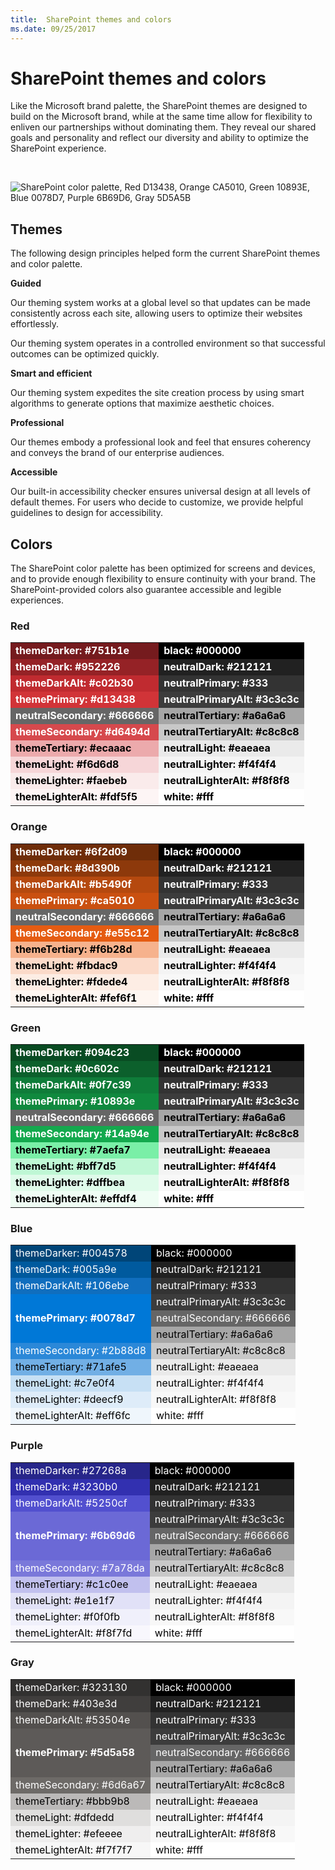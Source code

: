 ```yaml
---
title:  SharePoint themes and colors
ms.date: 09/25/2017 
---
```


# SharePoint themes and colors

Like the Microsoft brand palette, the SharePoint themes are designed to build on the Microsoft brand, while at the same time allow for flexibility to enliven our partnerships without dominating them. They reveal our shared goals and personality and reflect our diversity and ability to optimize the SharePoint experience.

<br/>

![SharePoint color palette, Red D13438, Orange CA5010, Green 10893E, Blue 0078D7, Purple 6B69D6, Gray 5D5A5B ](../images/design-theme-colors.png)

## Themes

The following design principles helped form the current SharePoint themes and color palette.

**Guided**

Our theming system works at a global level so that updates can be made consistently across each site, allowing users to optimize their websites effortlessly.

Our theming system operates in a controlled environment so that successful outcomes can be optimized quickly.

**Smart and efficient**

Our theming system expedites the site creation process by using smart algorithms to generate options that maximize aesthetic choices.

**Professional**

Our themes embody a professional look and feel that ensures coherency and conveys the brand of our enterprise audiences.

**Accessible**

Our built-in accessibility checker ensures universal design at all levels of default themes. For users who decide to customize, we provide helpful guidelines to design for accessibility.  

## Colors

The SharePoint color palette has been optimized for screens and devices, and to provide enough flexibility to ensure continuity with your brand. The SharePoint-provided colors also guarantee accessible and legible experiences.


### Red

<table style="font-weight:bold; vertical-align:middle">
<tr>
<td style="color:white; background-color:#751b1e">themeDarker: #751b1e</td>
<td style="color:white; background-color:#000000">black: #000000</td>
</tr>
<tr>
<td style="color:white; background-color:#952226">themeDark: #952226</td>
<td style="color:white; background-color:#212121">neutralDark: #212121</td>
</tr>
<tr>
<td style="color:white; background-color:#c02b30">themeDarkAlt: #c02b30</td>
<td style="color:white; background-color:#333">neutralPrimary: #333</td>
</tr>
<tr>
<td style="color:white; background-color:#d13438">themePrimary: #d13438</td>
<td style="color:white; background-color:#3c3c3c">neutralPrimaryAlt: #3c3c3c</td>
</tr>
<tr>
<td style="color:white; background-color:#666666">neutralSecondary: #666666</td>
<td style="color:black; background-color:#a6a6a6">neutralTertiary: #a6a6a6</td>
</tr>
<tr>
<td style="color:white; background-color:#d6494d">themeSecondary: #d6494d</td>
<td style="color:black; background-color:#c8c8c8">neutralTertiaryAlt: #c8c8c8</td>
</tr>
<tr>
<td style="color:black; background-color:#ecaaac">themeTertiary: #ecaaac</td>
<td style="color:black; background-color:#eaeaea">neutralLight: #eaeaea</td>
</tr>
<tr>
<td style="color:black; background-color:#f6d6d8">themeLight: #f6d6d8</td>
<td style="color:black; background-color:#f4f4f4">neutralLighter: #f4f4f4</td>
</tr>
<tr>
<td style="color:black; background-color:#faebeb">themeLighter: #faebeb</td>
<td style="color:black; background-color:#f8f8f8">neutralLighterAlt: #f8f8f8</td>
</tr>
<tr>
<td style="color:black; background-color:#fdf5f5">themeLighterAlt: #fdf5f5</td>
<td style="color:black; background-color:#fff">white: #fff</td>
</tr>
</table>

### Orange

<table style="font-weight:bold; vertical-align:middle">
<tr>
<td style="color:white; background-color:#6f2d09">themeDarker: #6f2d09</td>
<td style="color:white; background-color:#000000">black: #000000</td>
</tr>
<tr>
<td style="color:white; background-color:#8d390b">themeDark: #8d390b</td>
<td style="color:white; background-color:#212121">neutralDark: #212121</td>
</tr>
<tr>
<td style="color:white; background-color:#b5490f">themeDarkAlt: #b5490f</td>
<td style="color:white; background-color:#333">neutralPrimary: #333</td>
</tr>
<tr>
<td style="color:white; background-color:#ca5010">themePrimary: #ca5010</td>
<td style="color:white; background-color:#3c3c3c">neutralPrimaryAlt: #3c3c3c</td>
</tr>
<tr>
<td style="color:white; background-color:#666666">neutralSecondary: #666666</td>
<td style="color:black; background-color:#a6a6a6">neutralTertiary: #a6a6a6</td>
</tr>
<tr>
<td style="color:white; background-color:#e55c12">themeSecondary: #e55c12</td>
<td style="color:black; background-color:#c8c8c8">neutralTertiaryAlt: #c8c8c8</td>
</tr>
<tr>
<td style="color:black; background-color:#f6b28d">themeTertiary: #f6b28d</td>
<td style="color:black; background-color:#eaeaea">neutralLight: #eaeaea</td>
</tr>
<tr>
<td style="color:black; background-color:#fbdac9">themeLight: #fbdac9</td>
<td style="color:black; background-color:#f4f4f4">neutralLighter: #f4f4f4</td>
</tr>
<tr>
<td style="color:black; background-color:#fdede4">themeLighter: #fdede4</td>
<td style="color:black; background-color:#f8f8f8">neutralLighterAlt: #f8f8f8</td>
</tr>
<tr>
<td style="color:black; background-color:#fef6f1">themeLighterAlt: #fef6f1</td>
<td style="color:black; background-color:#fff">white: #fff</td>
</tr>
</table>

### Green

<table style="font-weight:bold; vertical-align:middle">
<tr>
<td style="color:white; background-color:#094c23">themeDarker: #094c23</td>
<td style="color:white; background-color:#000000">black: #000000</td>
</tr>
<tr>
<td style="color:white; background-color:#0c602c">themeDark: #0c602c</td>
<td style="color:white; background-color:#212121">neutralDark: #212121</td>
</tr>
<tr>
<td style="color:white; background-color:#0f7c39">themeDarkAlt: #0f7c39</td>
<td style="color:white; background-color:#333">neutralPrimary: #333</td>
</tr>
<tr>
<td style="color:white; background-color:#10893e">themePrimary: #10893e</td>
<td style="color:white; background-color:#3c3c3c">neutralPrimaryAlt: #3c3c3c</td>
</tr>
<tr>
<td style="color:white; background-color:#666666">neutralSecondary: #666666</td>
<td style="color:black; background-color:#a6a6a6">neutralTertiary: #a6a6a6</td>
</tr>
<tr>
<td style="color:white; background-color:#14a94e">themeSecondary: #14a94e</td>
<td style="color:black; background-color:#c8c8c8">neutralTertiaryAlt: #c8c8c8</td>
</tr>
<tr>
<td style="color:black; background-color:#7aefa7">themeTertiary: #7aefa7</td>
<td style="color:black; background-color:#eaeaea">neutralLight: #eaeaea</td>
</tr>
<tr>
<td style="color:black; background-color:#bff7d5">themeLight: #bff7d5</td>
<td style="color:black; background-color:#f4f4f4">neutralLighter: #f4f4f4</td>
</tr>
<tr>
<td style="color:black; background-color:#dffbea">themeLighter: #dffbea</td>
<td style="color:black; background-color:#f8f8f8">neutralLighterAlt: #f8f8f8</td>
</tr>
<tr>
<td style="color:black; background-color:#effdf4">themeLighterAlt: #effdf4</td>
<td style="color:black; background-color:#fff">white: #fff</td>
</tr>
</table>

### Blue

<table><tr><td style="color:white; background-color:#004578">themeDarker: #004578</td><td style="color:white; background-color:#000000">black: #000000</td></tr><tr><td style="color:white; background-color:#005a9e">themeDark: #005a9e</td><td style="color:white; background-color:#212121">neutralDark: #212121</td></tr><tr><td style="color:white; background-color:#106ebe">themeDarkAlt: #106ebe</td><td style="color:white; background-color:#333">neutralPrimary: #333</td></tr><tr><td rowspan=3 style="font-weight:bold; vertical-align:middle; color:white; background-color:#0078d7">themePrimary: #0078d7</td><td style="color:white; background-color:#3c3c3c">neutralPrimaryAlt: #3c3c3c</td></tr><tr><td style="color:white; background-color:#666666">neutralSecondary: #666666</td></tr><tr><td style="color:black; background-color:#a6a6a6">neutralTertiary: #a6a6a6</td></tr><tr><td style="color:white; background-color:#2b88d8">themeSecondary: #2b88d8</td><td style="color:black; background-color:#c8c8c8">neutralTertiaryAlt: #c8c8c8</td></tr><tr><td style="color:black; background-color:#71afe5">themeTertiary: #71afe5</td><td style="color:black; background-color:#eaeaea">neutralLight: #eaeaea</td></tr><tr><td style="color:black; background-color:#c7e0f4">themeLight: #c7e0f4</td><td style="color:black; background-color:#f4f4f4">neutralLighter: #f4f4f4</td></tr><tr><td style="color:black; background-color:#deecf9">themeLighter: #deecf9</td><td style="color:black; background-color:#f8f8f8">neutralLighterAlt: #f8f8f8</td></tr><tr><td style="color:black; background-color:#eff6fc">themeLighterAlt: #eff6fc</td><td style="color:black; background-color:#fff">white: #fff</td></tr></table>

### Purple

<table><tr><td style="color:white; background-color:#27268a">themeDarker: #27268a</td><td style="color:white; background-color:#000000">black: #000000</td></tr><tr><td style="color:white; background-color:#3230b0">themeDark: #3230b0</td><td style="color:white; background-color:#212121">neutralDark: #212121</td></tr><tr><td style="color:white; background-color:#5250cf">themeDarkAlt: #5250cf</td><td style="color:white; background-color:#333">neutralPrimary: #333</td></tr><tr><td rowspan=3 style="font-weight:bold; vertical-align:middle; color:white; background-color:#6b69d6">themePrimary: #6b69d6</td><td style="color:white; background-color:#3c3c3c">neutralPrimaryAlt: #3c3c3c</td></tr><tr><td style="color:white; background-color:#666666">neutralSecondary: #666666</td></tr><tr><td style="color:black; background-color:#a6a6a6">neutralTertiary: #a6a6a6</td></tr><tr><td style="color:white; background-color:#7a78da">themeSecondary: #7a78da</td><td style="color:black; background-color:#c8c8c8">neutralTertiaryAlt: #c8c8c8</td></tr><tr><td style="color:black; background-color:#c1c0ee">themeTertiary: #c1c0ee</td><td style="color:black; background-color:#eaeaea">neutralLight: #eaeaea</td></tr><tr><td style="color:black; background-color:#e1e1f7">themeLight: #e1e1f7</td><td style="color:black; background-color:#f4f4f4">neutralLighter: #f4f4f4</td></tr><tr><td style="color:black; background-color:#f0f0fb">themeLighter: #f0f0fb</td><td style="color:black; background-color:#f8f8f8">neutralLighterAlt: #f8f8f8</td></tr><tr><td style="color:black; background-color:#f8f7fd">themeLighterAlt: #f8f7fd</td><td style="color:black; background-color:#fff">white: #fff</td></tr></table>

### Gray

<table><tr><td style="color:white; background-color:#323130">themeDarker: #323130</td><td style="color:white; background-color:#000000">black: #000000</td></tr><tr><td style="color:white; background-color:#403e3d">themeDark: #403e3d</td><td style="color:white; background-color:#212121">neutralDark: #212121</td></tr><tr><td style="color:white; background-color:#53504e">themeDarkAlt: #53504e</td><td style="color:white; background-color:#333">neutralPrimary: #333</td></tr><tr><td rowspan=3 style="font-weight:bold; vertical-align:middle; color:white; background-color:#5d5a58">themePrimary: #5d5a58</td><td style="color:white; background-color:#3c3c3c">neutralPrimaryAlt: #3c3c3c</td></tr><tr><td style="color:white; background-color:#666666">neutralSecondary: #666666</td></tr><tr><td style="color:black; background-color:#a6a6a6">neutralTertiary: #a6a6a6</td></tr><tr><td style="color:white; background-color:#6d6a67">themeSecondary: #6d6a67</td><td style="color:black; background-color:#c8c8c8">neutralTertiaryAlt: #c8c8c8</td></tr><tr><td style="color:black; background-color:#bbb9b8">themeTertiary: #bbb9b8</td><td style="color:black; background-color:#eaeaea">neutralLight: #eaeaea</td></tr><tr><td style="color:black; background-color:#dfdedd">themeLight: #dfdedd</td><td style="color:black; background-color:#f4f4f4">neutralLighter: #f4f4f4</td></tr><tr><td style="color:black; background-color:#efeeee">themeLighter: #efeeee</td><td style="color:black; background-color:#f8f8f8">neutralLighterAlt: #f8f8f8</td></tr><tr><td style="color:black; background-color:#f7f7f7">themeLighterAlt: #f7f7f7</td><td style="color:black; background-color:#fff">white: #fff</td></tr></table>
